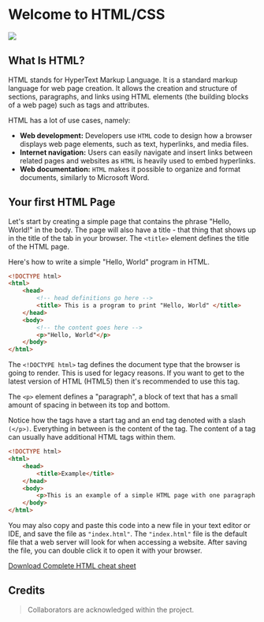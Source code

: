 # Welcome to HTML/CSS
<img src="https://www.hostinger.com/tutorials/wp-content/uploads/sites/2/2018/11/what-is-html-3-768x337.webp" />

## **What Is HTML?**
HTML stands for HyperText Markup Language. It is a standard markup language for web page creation. It allows the creation and structure of sections, paragraphs, and links using HTML elements (the building blocks of a web page) such as tags and attributes.

HTML has a lot of use cases, namely:
- **Web development:** Developers use `HTML` code to design how a browser displays web page elements, such as text, hyperlinks, and media files.
- **Internet navigation:** Users can easily navigate and insert links between related pages and websites as `HTML` is heavily used to embed hyperlinks.
- **Web documentation:** `HTML` makes it possible to organize and format documents, similarly to Microsoft Word.

## Your first HTML Page
Let's start by creating a simple page that contains the phrase "Hello, World!" in the body. The page will also have a title - that thing that shows up in the title of the tab in your browser. The `<title>` element defines the title of the HTML page.

Here's how to write a simple "Hello, World" program in HTML.
```HTML
<!DOCTYPE html>
<html>
    <head>
        <!-- head definitions go here -->
        <title> This is a program to print "Hello, World" </title>
    </head>
    <body>
        <!-- the content goes here -->
        <p>"Hello, World"</p>
    </body>
</html>
```

The `<!DOCTYPE html>` tag defines the document type that the browser is going to render. This is used for legacy reasons. If you want to get to the latest version of HTML (HTML5) then it's recommended to use this tag.

The `<p>` element defines a "paragraph", a block of text that has a small amount of spacing in between its top and bottom.

Notice how the tags have a start tag and an end tag denoted with a slash `(</p>)`. Everything in between is the content of the tag. The content of a tag can usually have additional HTML tags within them.

```HTML
<!DOCTYPE html>
<html>
    <head>
        <title>Example</title>
    </head>
    <body>
        <p>This is an example of a simple HTML page with one paragraph.</p>
    </body>
</html>
```
You may also copy and paste this code into a new file in your text editor or IDE, and save the file as `"index.html"`. The `"index.html"` file is the default file that a web server will look for when accessing a website. After saving the file, you can double click it to open it with your browser.

[Download Complete HTML cheat sheet](https://app.monstercampaigns.com/c/kdild9ztbnxhmfnneipl/)

## Credits
> Collaborators are acknowledged within the project.
